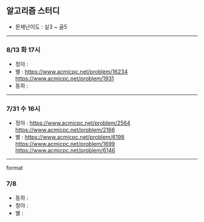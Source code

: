 ## 알고리즘 스터디

- 문제난이도 : 실3 ~ 골5

---
### 8/13 화 17시
- 정아 :
- 별 : https://www.acmicpc.net/problem/16234  https://www.acmicpc.net/problem/1931
- 동하 : 

---
### 7/31 수 16시
- 정아 : https://www.acmicpc.net/problem/2564 https://www.acmicpc.net/problem/2166
- 별 : https://www.acmicpc.net/problem/6198  https://www.acmicpc.net/problem/1699  https://www.acmicpc.net/problem/6146

---

format

### 7/8
- 동하 : 
- 정아 : 
- 별 : 
